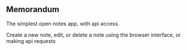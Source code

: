 ## Memorandum
The simplest open notes app, with api access.

Create a new note, edit, or delete a note using the browser interface, or making api requests